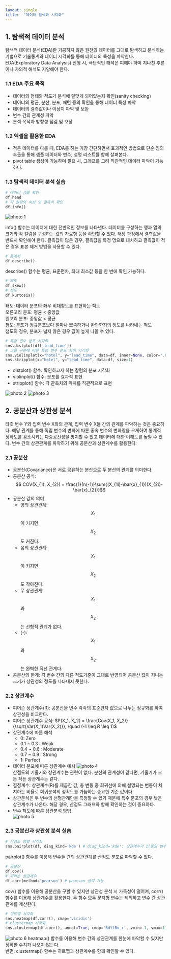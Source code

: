 ```yaml
---
layout: single
title:  "데이터 탐색과 시각화"
---
```


## 1. 탐색적 데이터 분석
탐색적 데이터 분석(EDA)란 가공하지 않은 원천의 데이터를 그대로 탐색하고 분석하는 기법으로 기술통계와 데이터 시각화를 통해 데이터의 특성을 파악한다. EDA(Exploratory Data Analysis) 진행 시, 극단적인 해석은 피해야 하며 지나친 추론이나 자의적 해석도 지양해야 한다. 

### 1.1 EDA 주요 목적
* 데이터의 형태와 척도가 분석에 알맞게 되어있는지 확인(sanity checking)
* 데이터의 평균, 분산, 분포, 패턴 등의 확인을 통해 데이터 특성 파악
* 데이터의 결측값이나 이상치 파악 및 보완
* 변수 간의 관계성 파악
* 분석 목적과 방향성 점검 및 보정

### 1.2 엑셀을 활용한 EDA
* 적은 데이터를 다룰 때, EDA를 하는 가장 간단하면서 효과적인 방법으로 단순 임의 추출을 통해 샘플 데이터와 변수, 설명 리스트를 함께 살펴본다.
* pivot table 생성이 가능하며 필요 시, 그래프를 그려 직관적인 데이터 파악이 가능하다.

### 1.3 탐색적 데이터 분석 실습
```python
# 데이터 샘플 확인
df.head
# 각 칼럼의 속성 및 결측치 확인
df.info()
```
![photo 1](/assets/img/blog/img1.png)    
     
info() 함수는 데이터에 대한 전반적인 정보를 나타낸다. 데이터를 구성하는 행과 열의 크기와 각 칼럼을 구성하는 값의 자료형 등을 확인할 수 있다. 해당 과정에서 결측값을 반드시 확인해야 한다. 결측값이 많은 경우, 결측값을 특정 명으로 대치하고 결측값이 적은 경우 표본 제거 방법을 사용할 수 있다.

```python
# 통계치
df.describe()
```
describe() 함수는 평균, 표준편차, 최대 최소값 등을 한 번에 확인 가능하다.

```python
# 왜도
df.skew()
# 첨도
df.kurtosis()
```
왜도: 데이터 분포의 좌우 비대칭도를 표현하는 척도   
오른꼬리 분포: 평균 < 중앙값    
왼꼬리 분포: 중앙값 < 평균   
첨도: 분포가 정규분포보다 얼마나 뽀족하거나 완만한지의 정도를 나타내는 척도   
첨도의 경우, 분포가 넓지 않은 경우 값이 높게 나올 수 있다.

```python
# 특정 변수 분포 시각화
sns.distplot(df['lead_time'])
# 그룹 구분에 따른 특정 변수 분포 차이 시각화
sns.violinplot(x="hotel", y="lead_time", data=df, inner=None, color=".8")
sns.stripplot(x="hotel", y="lead_time", data=df, size=1)
```
* distplot() 함수: 확인하고자 하는 칼럼의 분포 시각화   
* violinplot() 함수: 분포를 효과적 표현   
* stripplot() 함수: 각 관측치의 위치를 직관적으로 표현
     
![photo 2](/assets/img/blog/img2.png)
![photo 3](/assets/img/blog/img3.png)

## 2. 공분산과 상관성 분석
타깃 변수 Y와 입력 변수 X와의 관계, 입력 변수 X들 간의 관계를 파악하는 것은 중요하다. 해당 관계를 통해 독립 변수의 변화에 따른 종속 변수의 변화량을 크게하여 통계적 정확도를 감소시키는 다중공선성을 방지할 수 있고 데이터에 대한 이해도를 높일 수 있다. 변수 간의 상관관계를 파악하기 위해 공분산과 상관계수를 활용한다.

### 2.1 공분산
* 공분산(Covariance)은 서로 공유하는 분산으로 두 분산의 관계를 의미한다.     
* 공분산 공식:
  $$ COV(X_{1}, X_{2}) = \frac{1}{n(-1)}\sum{(X_{1i}-\bar{x}_{1})(X_{2i}-\bar{x}_{2})}$$    
* 공분산 값의 의미
  * 양의 상관관계: $$X_{1}$$이 커지면 $$X_{2}$$도 커진다.
  * 음의 상관관계: $$X_{1}$$이 커지면 $$X_{2}$$도 작아진다.
  * 무 상관관계: $$X_{1}$$과 $$X_{2}$$는 선형적 관계가 없다.
  * (-): $$X_{1}$$과 $$X_{2}$$는 완벽한 직선 관계다.
* 공분산의 한계: 긱 변수 간의 다른 척도기준이 그대로 반영되어 공분산 값이 지니는 크기가 상관성의 정도를 나타내지 못한다.

### 2.2 상관계수
* 피어슨 상관계수(R): 공분산을 변수 각각의 표준편차 값으로 나누는 정규화를 하여 상관성을 비교한다.
* 피어슨 상관계수 공식: $P(X_1, X_2) = \frac{Cov(X_1, X_2)}{\sqrt{Var(X_1)Var(X_2)}}, \quad (-1 \leq R \leq 1)$
* 상관계수에 따른 해석
  * 0: Zero
  * 0.1 ~ 0.3 : Weak
  * 0.4 ~ 0.6 : Moderate
  * 0.7 ~ 0.9 : Strong
  * 1: Perfect
* 데이터 분포에 따른 상관계수 예시
![photo 4](/assets/img/blog/img4.png)    
산점도의 기울기와 상관계수는 관련이 없다. 분산의 관계성이 같다면, 기울기가 크든 작든 상관계수는 같다.
* 결정계수: 상관계수(R)를 제곱한 값, 총 변동 중 회귀선에 의해 설명되는 변동이 차지하는 비율로 회귀분석의 정확도를 가늠하는 중요한 기준 값이다.    
* 상관분석은 두 변수의 선형관계만을 측정할 수 있기 때문에 특수 분포의 경우 낮은 상관계수가 나온다. 해당 경우, 산점도 그래프와 함께 확인하는 것이 중요하다.
* 변수 척도에 따른 상관분석 방법      
![photo 5](/assets/img/blog/img5.png)    
  
### 2.3 공분산과 상관성 분석 실습
```python
# 산점도 행렬 시각화
sns.pairplot(df, diag_kind='kde') # diag_kind='kde': 상관계수가 1(동일 변수)이면 분포로 표시
```
pairplot() 함수를 이용해 변수들 간의 상관관계를 산점도 분포로 파악할 수 있다. 

```python
# 공분산 
df.cov()
# 피어슨 상관계수
df.corr(method='pearson') # pearson 생략 가능
```
cov() 함수를 이용해 공분산을 구할 수 있지만 상관성 분석 시 가독성이 떨어져, corr() 함수를 이용해 상관계수를 활용한다. 두 함수 모두 문자형 변수는 제외하고 변수 간 상관관계를 계산한다.

```python
# 히트맵 시각화
sns.heatmap(df.corr(), cmap='viridis')
# clustermap 시각화
sns.clustermap(df.corr(), annot=True, cmap='RdYlBu_r', vmin=-1, vmax=1)
```
![photo 6](/assets/img/blog/img6.png)
heatmap() 함수를 이용해 변수 간의 상관관계를 한눈에 파악할 수 있지만 정확한 수치가 나오지 않는다.      
반면, clustermap() 함수는 히트맵과 상관계수를 함께 확인할 수 있다.























